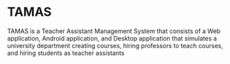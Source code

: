 # TAMAS

TAMAS is a Teacher Assistant Management System that consists of a Web application, Android application, and Desktop application that simulates a university department creating courses, hiring professors to teach courses, and hiring students as teacher assistants 
